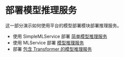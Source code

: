 # 部署模型推理服务

这一部分演示如何使用平台的模型部署模块部署推理服务。

* 使用 SimpleMLService 部署 [简单模型推理服务](./deploy-simplemlservice.md)
* 使用 MLService 部署 [模型推理服务](./deploy-mlservice.md)
* 部署 [包含 Transformer 的模型推理服务](./deploy-mlservice-transformer.md)
